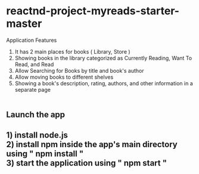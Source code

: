 # reactnd-project-myreads-starter-master

Application Features
1) It has 2 main places for books ( Library, Store ) <br />
2) Showing books in the library categorized as Currently Reading, Want To Read, and Read <br />
3) Allow Searching for Books by title and book's author <br />
4) Allow moving books to different shelves <br />
5) Showing a book's description, rating, authors, and other information in a separate page <br /><br />


<h2>Launch the app<h2>
1) install node.js <br />
2) install npm inside the app's main directory using " npm install " <br />
3) start the application using " npm start "<br />
